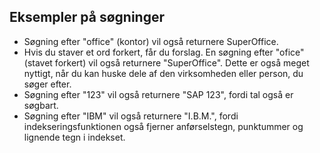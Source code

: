 <!-- markdownlint-disable-file MD041 -->
## Eksempler på søgninger

* Søgning efter "office" (kontor) vil også returnere SuperOffice.
* Hvis du staver et ord forkert, får du forslag. En søgning efter "ofice" (stavet forkert) vil også returnere "SuperOffice". Dette er også meget nyttigt, når du kan huske dele af den virksomheden eller person, du søger efter.
* Søgning efter "123" vil også returnere "SAP 123", fordi tal også er søgbart.
* Søgning efter "IBM" vil også returnere "I.B.M.", fordi indekseringsfunktionen også fjerner anførselstegn, punktummer og lignende tegn i indekset.
